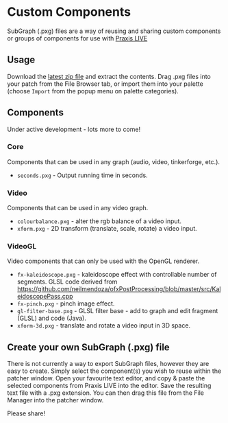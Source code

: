 # Custom Components

SubGraph (.pxg) files are a way of reusing and sharing custom components or groups of components for use with [Praxis LIVE](http://www.praxislive.org)

## Usage

Download the [latest zip file](https://github.com/praxis-live/pxg/archive/master.zip) and extract the contents. Drag .pxg files into your patch from the File Browser tab, or import them into your palette (choose `Import` from the popup menu on palette categories).

## Components

Under active development - lots more to come!

### Core

Components that can be used in any graph (audio, video, tinkerforge, etc.).

* `seconds.pxg` - Output running time in seconds.

### Video

Components that can be used in any video graph.

* `colourbalance.pxg` - alter the rgb balance of a video input.
* `xform.pxg` - 2D transform (translate, scale, rotate) a video input.

### VideoGL

Video components that can only be used with the OpenGL renderer.

* `fx-kaleidoscope.pxg` - kaleidoscope effect with controllable number of segments. GLSL code derived from https://github.com/neilmendoza/ofxPostProcessing/blob/master/src/KaleidoscopePass.cpp
* `fx-pinch.pxg` - pinch image effect.
* `gl-filter-base.pxg` - GLSL filter base - add to graph and edit fragment (GLSL) and code (Java).
* `xform-3d.pxg` - translate and rotate a video input in 3D space.

## Create your own SubGraph (.pxg) file

There is not currently a way to export SubGraph files, however they are easy to create. Simply select the component(s) you wish to reuse within the patcher window. Open your favourite text editor, and copy & paste the selected components from Praxis LIVE into the editor. Save the resulting text file with a .pxg extension. You can then drag this file from the File Manager into the patcher window.

Please share!
